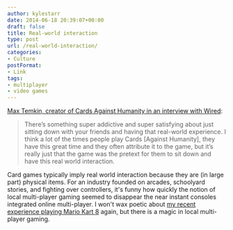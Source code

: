 ```yaml
---
author: kylestarr
date: 2014-06-18 20:39:07+00:00
draft: false
title: Real-world interaction
type: post
url: /real-world-interaction/
categories:
- Culture
postFormat:
- Link
tags:
- multiplayer
- video games
---
```


[Max Temkin, creator of Cards Against Humanity in an interview with Wired](http://www.wired.com/2014/06/gaming-on-the-couch/):


<blockquote>There’s something super addictive and super satisfying about just sitting down with your friends and having that real-world experience. I think a lot of the times people play Cards [Against Humanity], they have this great time and they often attribute it to the game, but it’s really just that the game was the pretext for them to sit down and have this real world interaction.</blockquote>


Card games typically imply real world interaction because they are (in large part) physical items. For an industry founded on arcades, schoolyard stories, and fighting over controllers, it's funny how quickly the notion of local multi-player gaming seemed to disappear the near instant consoles integrated online multi-player. I won't wax poetic about [my recent experience playing Mario Kart 8](http://tsogaming.com/2014/06/01/hail-mary-o/) again, but there is a magic in local multi-player gaming.
